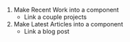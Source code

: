 1. Make Recent Work into a component
   - Link a couple projects
2. Make Latest Articles into a component
   - Link a blog post
